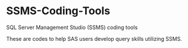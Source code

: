 # SSMS-Coding-Tools
SQL Server Management Studio (SSMS) coding tools

These are codes to help SAS users develop query skills utilizing SSMS.

